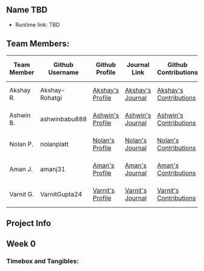 ## Name TBD 
  * Runtime link: TBD

## Team Members:
| Team Member | Github Username | Github Profile | Journal Link | Github Contributions | Issues | Scrum Board Tasks | Role |
| ----------- | --------------- | -------------- | ------------ | -------------------- | ------ | ----------------- | --------------- |
| Akshay R. | Akshay-Rohatgi | [Akshay's Profile](https://github.com/Akshay-Rohatgi) | [Akshay's Journal](https://google.com) | [Akshay's Contributions](https://github.com/nolanplatt/AP-CSA-T2/commits?author=Akshay-Rohatgi) | [Issues](https://github.com/nolanplatt/AP-CSA-T2/issues/assigned/Akshay-Rohatgi) | [Scrum Board Tasks](https://github.com/nolanplatt/AP-CSA-T2/projects/2?card_filter_query=assignee%3Aakshay-rohatgi) | Primary Designer |
| Ashwin B. | ashwinbabu888 | [Ashwin's Profile](https://github.com/ashwinbabu888) | [Ashwin's Journal](https://google.com) | [Ashwin's Contributions](https://github.com/nolanplatt/AP-CSA-T2/commits?author=ashwinbabu888) | [Issues](https://github.com/nolanplatt/AP-CSA-T2/issues/assigned/ashwinbabu888) | [Scrum Board Tasks](https://github.com/nolanplatt/AP-CSA-T2/projects/2?card_filter_query=assignee%3Aalvinzhengq) | Scrum Master |
| Nolan P. | nolanplatt | [Nolan's Profile](https://github.com/nolanplatt) | [Nolan's Journal](https://docs.google.com/document/d/1t9ekir1K0GmBIL0SIBatH0Q-bg6ndCrwc-QSujz6K84/edit?usp=sharing) | [Nolan's Contributions](https://github.com/nolanplatt/AP-CSA-T2/commits?author=nolanplatt) |  [Issues](https://github.com/nolanplatt/AP-CSA-T2/issues/assigned/nolanplatt) | [Scrum Board Tasks](https://github.com/nolanplatt/AP-CSA-T2/projects/2?card_filter_query=assignee%3Anolanplatt) | Github Admin |
| Aman J. | amanj31 | [Aman's Profile](https://github.com/amanj31) | [Aman's Journal](https://google.com) | [Aman's Contributions](https://github.com/nolanplatt/AP-CSA-T2/commits?author=amanj31) | [Issues](https://github.com/nolanplatt/AP-CSA-T2/issues/assigned/amanj31) | [Scrum Board Tasks](https://github.com/nolanplatt/AP-CSA-T2/projects/2?card_filter_query=assignee%3Aamanj31) | Technical Officer |
| Varnit G. | VarnitGupta24 | [Varnit's Profile](https://github.com/VarnitGupta24) | [Varnit's Journal](https://google.com) | [Varnit's Contributions](https://github.com/nolanplatt/AP-CSA-T2/commits?author=VarnitGupta24) | [Issues](https://github.com/nolanplatt/AP-CSA-T2/issues/assigned/VarnitGupta24) | [Scrum Board Tasks](https://github.com/nolanplatt/AP-CSA-T2/projects/2?card_filter_query=assignee%3Aprishamaiti) | Deployment Manager |


## Project Info


## Week 0 
### Timebox and Tangibles:

